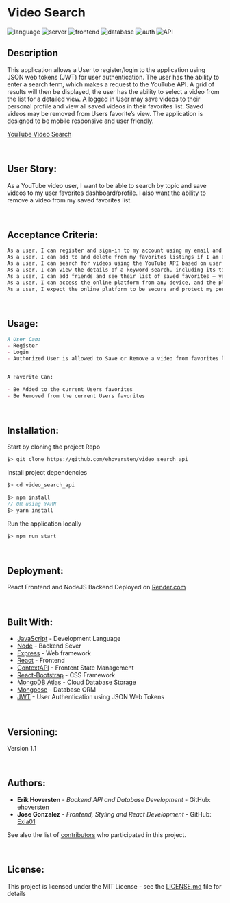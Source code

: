# Video Search 

![language](https://img.shields.io/badge/Language-JavaScript-yellow)
![server](https://img.shields.io/badge/Backend-Node/Express-green)
![frontend](https://img.shields.io/badge/Frontend-React-blue)
![database](https://img.shields.io/badge/Database-MongoDB-red)
![auth](https://img.shields.io/badge/Auth-JWT-orange)
![API](https://img.shields.io/badge/API-YouTube-red)

## Description

This application allows a User to register/login to the application using JSON web tokens (JWT) for user authentication. The user has the ability to enter a search term, which makes a request to the YouTube API. A grid of results will then be displayed, the user has the ability to select a video from the list for a detailed view. A logged in User may save videos to their personal profile and view all saved videos in their favorites list. Saved videos may be removed from Users favorite’s view. The application is designed to be mobile responsive and user friendly. 


[YouTube Video Search](https://video-search-react.onrender.com/)

&nbsp;

## User Story:

As a YouTube video user, I want to be able to search by topic and save videos to my user favorites dashboard/profile. I also want the ability to remove a video from my saved favorites list.

&nbsp;

## Acceptance Criteria:
```md
As a user, I can register and sign-in to my account using my email and password.
As a user, I can add to and delete from my favorites listings if I am an authenticated user.
As a user, I can search for videos using the YouTube API based on user keyword input.
As a user, I can view the details of a keyword search, including its title, thumbnail preview, content creator and short description.
As a user, I can add friends and see their list of saved favorites – yet to implement
As a user, I can access the online platform from any device, and the platform should be responsive and user-friendly.
As a user, I expect the online platform to be secure and protect my personal information.
```
&nbsp;

## Usage:

```md
A User Can:
- Register
- Login
- Authorized User is allowed to Save or Remove a video from favorites list


A Favorite Can:

- Be Added to the current Users favorites
- Be Removed from the current Users favorites
```

&nbsp;

## Installation:

Start by cloning the project Repo

```bash
$> git clone https://github.com/ehoversten/video_search_api
```

Install project dependencies

```javascript
$> cd video_search_api

$> npm install
// OR using YARN
$> yarn install
```

Run the application locally

```javascript
$> npm run start
```

&nbsp;

## Deployment:

React Frontend and NodeJS Backend Deployed on [Render.com](https://render.com/)

&nbsp;

## Built With:

- [JavaScript]() - Development Language
- [Node](www.nodejs.org) - Backend Sever
- [Express]() - Web framework
- [React]() - Frontend 
- [ContextAPI]() - Frontent State Management
- [React-Bootstrap]() - CSS Framework
- [MongoDB Atlas]() - Cloud Database Storage
- [Mongoose]() - Database ORM
- [JWT]() - User Authentication using JSON Web Tokens

&nbsp;

## Versioning:

Version 1.1

&nbsp;

## Authors:

- **Erik Hoversten** - _Backend API and Database Development_ - GitHub: [ehoversten](https://github.com/ehoversten)
- **Jose Gonzalez** - _Frontend, Styling and React Development_ - GitHub: [Exia01](https://github.com/Exia01)

See also the list of [contributors](https://github.com/ehoversten/video_search_api/graphs/contributors) who participated in this project.

&nbsp;

## License:

This project is licensed under the MIT License - see the [LICENSE.md](LICENSE.md) file for details
